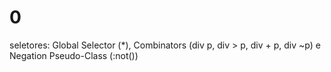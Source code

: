 # 0

seletores: Global Selector (*), Combinators (div p, div > p, div + p, div ~p) e Negation Pseudo-Class (:not())
